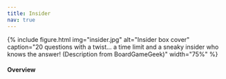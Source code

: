 ```yaml
---
title: Insider
nav: true
---
```


{% include figure.html img="insider.jpg" alt="Insider box cover" caption="20 questions with a twist... a time limit and a sneaky insider who knows the answer! (Description from BoardGameGeek)" width="75%" %}

#### Overview
<html>
   <head>
      <style>
         table {width: 100%;}
         table, td, th {
            border-collapse: collapse;
            padding: 8px;
            border-bottom: 1px solid #ddd;
         
         th {            
            style="text-align:Center"
            border: 1px solid black;
            padding-top: 12px;
            padding-bottom: 12px;
            background-color: #f1b300;
            color: white;
            }
      </style>
   </head>
   <body>
      <table>
         <tr>
            <td style="text-align:Left">Authors:</td>
            <td style="text-align:Left">Kwaji, Daichi Okano, Kito Shinma, ｱｷﾋﾛｲﾄｵ (Akihiro Itoh)</td>
         </tr>
         <tr>
            <td style="text-align:Left">Year:</td>
            <td style="text-align:Left">2018</td>
         </tr>
         <tr>
            <td style="text-align:Left">Players:</td>
            <td style="text-align:Left">4+</td>
         </tr>
          <tr>
            <td style="text-align:Left">Time:</td>
            <td style="text-align:Left">15 min</td>
         </tr>
          <tr>
            <td style="text-align:Left">Mechanics:</td>
            <td style="text-align:Left">Cooperative Game, Team Play, Voting</td>
         </tr>
      </table>
   </body>
   <p>
   </p>
</html>
#### Description
"Insider" combines two fun components: finding the answer to a quiz and revealing the Insider. 

While communicating to others you have to find the right answers to a quiz and also find the "Insider" that is manipulating the discussion. 

The Insider will do everything to hide their identity while misleading the others.

<div style="text-align: center;">
<a class="btn btn-warning" href="https://insider-online.herokuapp.com/" role="button">Play Insider Online!</a>
<a class="btn btn-warning" href="https://www.ultraboardgames.com/insider/game-rules.php" role="button">Official Game Rules</a>
</div>                 

#### Goal

To find the secret word!
- If the word is not found, everyone loses.
- If the word is found and the Insider is accused, Master and Commons win.
- If the word is found and the Insider is not accused, Insider wins.

#### SETUP
1. Log in to the site
2. Enter a player name 
3. Roles are assigned randomly: 1 Master, 1 Insider, rest are Commons, but only the Master and the Insider know the secret word

#### GAMEPLAY
The game begins with a five-minute timer starting its countdown. The Master and the Insider are given the secret word. Ask the Master who knows the current theme questions! He/she can only answer "Yes", "No" or "I don't know".

{% capture text %}
"Is it an animal?" - "No"

"Was it existent 100 years ago?" - "I don't know"

"Can I buy it at the supermarket?" - "Yes"
{% endcapture %}
{% include card.md text=text header="Example questions" img="insider_example.jpg" %}

The players have to find the answer by asking many questions. They only have 5 minutes to find it though. If they don't find the right answer in that time, everyone will lose! 

The quiz is not easy, but the players find the answer most of the time anyway, which is because there is one Insider among them who knows the right answer. The Insider tries to stay incognito and controlls the others asking questions that will help them to get closer to the right answer. If someone notices who he/she is, he/she will lose, so it is very important to stay unrecognized.

{% capture text %}Tip for the Insider: You know the answer but you don't want to reveal yourself, so use your knowledge to subtly guide the conversation with the right questions without being too obvious about it.
{% endcapture %} {% include alert.md text=text color="warning" %}

#### GAME END
The game ends if the answer is not found, then everyone loses. 

If the answer is found, however, then the timer is flipped. This elapsed time is now used to try to identify the Insider. Everyone (including the Master) discusses and tries to find the insider among them. Everyone votes for the person they think the player who guessed the word is the Insider or not. Master decides the tiebreaker.

This can have four possible outcomes:
- Majority thumbs up
  - If the guesser is Insider, Commons and Master win. 
  - If the guesser is not the Insider, Insider wins. 
- Majority thumbs down
  - If the guesser is Insider, Insider wins. 
  - If the guesser isn't Insider, a second voting occurs.

Second voting: Vote for the person who players think the Insider is. The Master decides the tiebreaker.
This can have two possible outcomes:
- If the Insider is accused, Master and Commons win.  
- If the Insider is not accused, Insider wins.  
